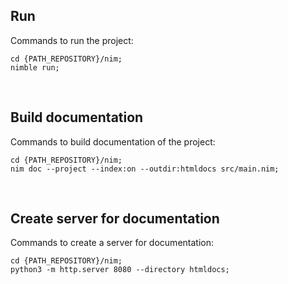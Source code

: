 ## Run

Commands to run the project:

```
cd {PATH_REPOSITORY}/nim;
nimble run;
```

&nbsp;


## Build documentation

Commands to build documentation of the project:

```
cd {PATH_REPOSITORY}/nim;
nim doc --project --index:on --outdir:htmldocs src/main.nim;
```

&nbsp;


## Create server for documentation

Commands to create a server for documentation:

```
cd {PATH_REPOSITORY}/nim;
python3 -m http.server 8080 --directory htmldocs;
```